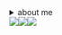  <details> <summary>about me</summary> hi im *francis* or ray,, im a femme boylesbian
<br>
  im usually friendly unless stated otherwise, 
<br>
  feel free to int if im not offtab! :)
  <br>
    </details>
<img src="https://64.media.tumblr.com/317c3e944936c7ed1fd4dd1770dfec63/dd851ed67dd48774-73/s100x200/856a7ddc477be3585a0dc70df96bbd25cf74dd1d.pnj"><img src="https://64.media.tumblr.com/8e441571d8e7d2ca1f8455bf20e48b71/6c9c6db1d57a1d89-a7/s100x200/6b0db5774ed6146d671c92127f1bba5b0c849d8d.pnj"><img src="https://64.media.tumblr.com/2dade9fa196102784e13baa0c6cf3d97/d13620ee9b770747-75/s100x200/b94d74c3017c15fa554c703fe18407e1221e2ef9.gifv">
